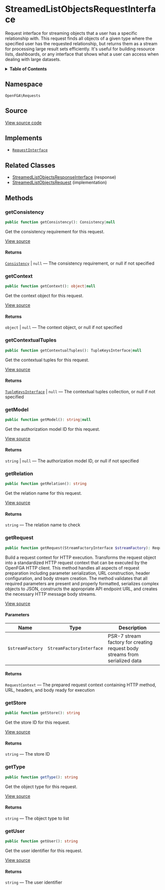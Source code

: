 # StreamedListObjectsRequestInterface

Request interface for streaming objects that a user has a specific relationship with. This request finds all objects of a given type where the specified user has the requested relationship, but returns them as a stream for processing large result sets efficiently. It&#039;s useful for building resource lists, dashboards, or any interface that shows what a user can access when dealing with large datasets.

<details>
<summary><strong>Table of Contents</strong></summary>

- [Namespace](#namespace)
- [Source](#source)
- [Implements](#implements)
- [Related Classes](#related-classes)
- [Methods](#methods)

- [`getConsistency()`](#getconsistency)
  - [`getContext()`](#getcontext)
  - [`getContextualTuples()`](#getcontextualtuples)
  - [`getModel()`](#getmodel)
  - [`getRelation()`](#getrelation)
  - [`getRequest()`](#getrequest)
  - [`getStore()`](#getstore)
  - [`getType()`](#gettype)
  - [`getUser()`](#getuser)

</details>

## Namespace

`OpenFGA\Requests`

## Source

[View source code](https://github.com/evansims/openfga-php/blob/main/src/Requests/StreamedListObjectsRequestInterface.php)

## Implements

- [`RequestInterface`](RequestInterface.md)

## Related Classes

- [StreamedListObjectsResponseInterface](Responses/StreamedListObjectsResponseInterface.md) (response)
- [StreamedListObjectsRequest](Requests/StreamedListObjectsRequest.md) (implementation)

## Methods

### getConsistency

```php
public function getConsistency(): Consistency|null

```

Get the consistency requirement for this request.

[View source](https://github.com/evansims/openfga-php/blob/main/src/Requests/StreamedListObjectsRequestInterface.php#L27)

#### Returns

[`Consistency`](Models/Enums/Consistency.md) &#124; `null` — The consistency requirement, or null if not specified

### getContext

```php
public function getContext(): object|null

```

Get the context object for this request.

[View source](https://github.com/evansims/openfga-php/blob/main/src/Requests/StreamedListObjectsRequestInterface.php#L34)

#### Returns

`object` &#124; `null` — The context object, or null if not specified

### getContextualTuples

```php
public function getContextualTuples(): TupleKeysInterface|null

```

Get the contextual tuples for this request.

[View source](https://github.com/evansims/openfga-php/blob/main/src/Requests/StreamedListObjectsRequestInterface.php#L41)

#### Returns

[`TupleKeysInterface`](Models/Collections/TupleKeysInterface.md) &#124; `null` — The contextual tuples collection, or null if not specified

### getModel

```php
public function getModel(): string|null

```

Get the authorization model ID for this request.

[View source](https://github.com/evansims/openfga-php/blob/main/src/Requests/StreamedListObjectsRequestInterface.php#L48)

#### Returns

`string` &#124; `null` — The authorization model ID, or null if not specified

### getRelation

```php
public function getRelation(): string

```

Get the relation name for this request.

[View source](https://github.com/evansims/openfga-php/blob/main/src/Requests/StreamedListObjectsRequestInterface.php#L55)

#### Returns

`string` — The relation name to check

### getRequest

```php
public function getRequest(StreamFactoryInterface $streamFactory): RequestContext

```

Build a request context for HTTP execution. Transforms the request object into a standardized HTTP request context that can be executed by the OpenFGA HTTP client. This method handles all aspects of request preparation including parameter serialization, URL construction, header configuration, and body stream creation. The method validates that all required parameters are present and properly formatted, serializes complex objects to JSON, constructs the appropriate API endpoint URL, and creates the necessary HTTP message body streams.

[View source](https://github.com/evansims/openfga-php/blob/main/src/Requests/RequestInterface.php#L57)

#### Parameters

| Name             | Type                     | Description                                                                 |
| ---------------- | ------------------------ | --------------------------------------------------------------------------- |
| `$streamFactory` | `StreamFactoryInterface` | PSR-7 stream factory for creating request body streams from serialized data |

#### Returns

`RequestContext` — The prepared request context containing HTTP method, URL, headers, and body ready for execution

### getStore

```php
public function getStore(): string

```

Get the store ID for this request.

[View source](https://github.com/evansims/openfga-php/blob/main/src/Requests/StreamedListObjectsRequestInterface.php#L62)

#### Returns

`string` — The store ID

### getType

```php
public function getType(): string

```

Get the object type for this request.

[View source](https://github.com/evansims/openfga-php/blob/main/src/Requests/StreamedListObjectsRequestInterface.php#L69)

#### Returns

`string` — The object type to list

### getUser

```php
public function getUser(): string

```

Get the user identifier for this request.

[View source](https://github.com/evansims/openfga-php/blob/main/src/Requests/StreamedListObjectsRequestInterface.php#L76)

#### Returns

`string` — The user identifier

